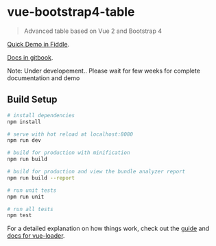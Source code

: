 # vue-bootstrap4-table

> Advanced table based on Vue 2 and Bootstrap 4

[Quick Demo in Fiddle](https://jsfiddle.net/rubanraj54/d9jnbt10/13/).

[Docs in gitbook](https://rubanraj54.gitbook.io/vue-bootstrap4-table/). 

Note: Under developement.. Please wait for few weeks for complete documentation and demo

## Build Setup

``` bash
# install dependencies
npm install

# serve with hot reload at localhost:8080
npm run dev

# build for production with minification
npm run build

# build for production and view the bundle analyzer report
npm run build --report

# run unit tests
npm run unit

# run all tests
npm test
```

For a detailed explanation on how things work, check out the [guide](http://vuejs-templates.github.io/webpack/) and [docs for vue-loader](http://vuejs.github.io/vue-loader).
